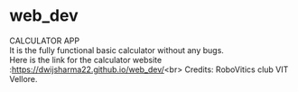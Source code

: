 # web_dev
CALCULATOR APP<br />
It is the fully functional basic calculator without any bugs.<br />
Here is the link for the calculator website :https://dwijsharma22.github.io/web_dev/<br\>
Credits: RoboVitics club VIT Vellore.
